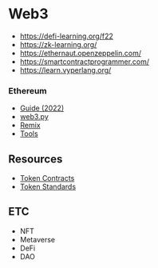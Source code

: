 # Web3
- https://defi-learning.org/f22
- https://zk-learning.org/
- https://ethernaut.openzeppelin.com/
- https://smartcontractprogrammer.com/
- https://learn.vyperlang.org/

### Ethereum
- [Guide (2022)](https://betterprogramming.pub/top-10-smart-contract-developer-tools-you-need-for-2022-b763f5df689a)
- [web3.py](https://web3py.readthedocs.io/en/stable/)
- [Remix](https://remix.ethereum.org/)
- [Tools](https://github.com/ConsenSys/ethereum-developer-tools-list)

## Resources
- [Token Contracts](https://medium.com/@jgm.orinoco/understanding-erc-20-token-contracts-a809a7310aa5)
- [Token Standards](https://crypto.com/university/what-are-token-standards)

## ETC
- NFT
- Metaverse
- DeFi
- DAO
